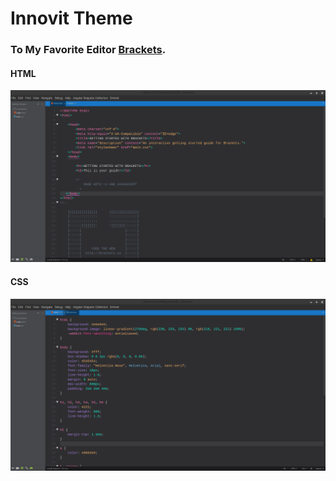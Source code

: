 # Innovit Theme

### To My Favorite Editor [Brackets](http://brackets.io/).


#### HTML
![HTML Screenshot](https://github.com/SamaneYaghoobi/Innovit/blob/master/ScreenShots/HTML.jpg)

#### CSS
![CSS Screenshot](https://github.com/SamaneYaghoobi/Innovit/blob/master/ScreenShots/CSS.jpg)

